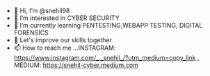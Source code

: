 - 👋 Hi, I’m @snehil98
- 👀 I’m interested in CYBER SECURITY
- 🌱 I’m currently learning PENTESTING,WEBAPP TESTING, DIGITAL FORENSICS
- 💞️ Let's improve our skills together
- 📫 How to reach me ...INSTAGRAM: https://www.instagram.com/_._snehil_/?utm_medium=copy_link , MEDIUM: https://snehil-cyber.medium.com

<!---
snehil98/snehil98 is a ✨ special ✨ repository because its `README.md` (this file) appears on your GitHub profile.
You can click the Preview link to take a look at your changes.
--->
